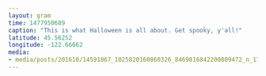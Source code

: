 ```yaml
---
layout: gram
time: 1477950689
caption: "This is what Halloween is all about. Get spooky, y'all!"
latitude: 45.56252
longitude: -122.66662
media:
- media/posts/201610/14591067_1025820160860326_8469816842200809472_n_17854280659084186.jpg
---
```

